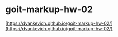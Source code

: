 # goit-markup-hw-02

[https://dvankevich.github.io/goit-markup-hw-02/](https://dvankevich.github.io/goit-markup-hw-02/)
